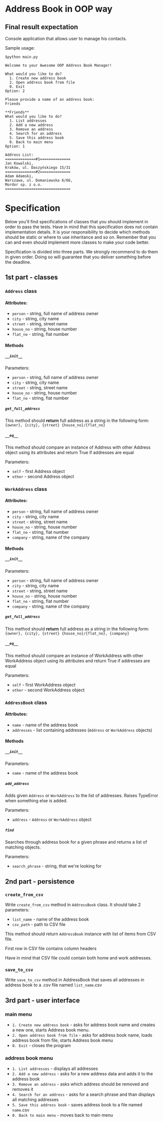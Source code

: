 # Address Book in OOP way

## Final result expectation

Console application that allows user to manage his contacts.

Sample usage:
```
$python main.py

Welcome to your Awesome OOP Address Book Manager!

What would you like to do?
  1. Create new address book
  2. Open address book from file
  0. Exit
Option: 2

Please provide a name of an address book:
Friends

**Friends**
What would you like to do?
  1. List addresses
  2. Add a new address
  3. Remove an address
  4. Search for an address
  5. Save this address book
  0. Back to main menu
Option: 1

Address List:
==============#1==============
Jan Kowalski,
Kraków, ul. Daszyńskiego 15/31
==============#2==============
Adam Adamski,
Warszawa, ul. Domaniewska 6/66,
Mordor sp. z o.o.
==============================
```

# Specification
Below you'll find specifications of classes that you should implement in order to pass the tests. Have in mind that this specification does not contain implementation details. It is your responsibility to decide which methods should be static or where to use inheritance and so on. Remember that you can and even should implement more classes to make your code better.

Specification is divided into three parts. We strongly recommend to do them in given order. Doing so will guarantee that you deliver something before the deadline.

## 1st part - classes

### `Address` class

#### Attributes:

* `person` - string, full name of address owner
* `city` - string, city name
* `street` - string, street name
* `house_no` - string, house number
* `flat_no` - string, flat number

#### Methods

##### `__init__`

Parameters:
* `person` - string, full name of address owner
* `city` - string, city name
* `street` - string, street name
* `house_no` - string, house number
* `flat_no` - string, flat number

##### `get_full_address`

This method should __return__ full address as a string in the following form:
`{owner}, {city}, {street} {house_no}/{flat_no}`

##### `__eq__`

This method should compare an instance of Address with other Address object using its attributes and return True if addresses are equal

Parameters:
* `self` - first Address object
* `other` - second Address object


### `WorkAddress` class

#### Attributes:

* `person` - string, full name of address owner
* `city` - string, city name
* `street` - string, street name
* `house_no` - string, house number
* `flat_no` - string, flat number
* `company` - string, name of the company

#### Methods

##### `__init__`

Parameters:
* `person` - string, full name of address owner
* `city` - string, city name
* `street` - string, street name
* `house_no` - string, house number
* `flat_no` - string, flat number
* `company` - string, name of the company

##### `get_full_address`

This method should __return__ full address as a string in the following form:
`{owner}, {city}, {street} {house_no}/{flat_no}, {company}`

##### `__eq__`

This method should compare an instance of WorkAddress with other WorkAddress object using its attributes and return True if addresses are equal

Parameters:
* `self` - first WorkAddress object
* `other` - second WorkAddress object

### `AddressBook` class

#### Attributes:

* `name` - name of the address book
* `addresses` - list containing addresses (`Address` or `WorkAddress` objects)

#### Methods

##### `__init__`

Parameters:
* `name` - name of the address book

##### `add_address`
Adds given `Address` or `WorkAddress` to the list of addresses. Raises TypeError when something else is added.

Parameters:
* `address` - `Address` or `WorkAddress` object

##### `find`
Searches through address book for a given phrase and returns a list of matching objects.

Parameters:
* `search_phrase` - string, that we're looking for


## 2nd part - persistence
### `create_from_csv`

Write `create_from_csv` method in `AddressBook` class. It should take
2 parameters:

* `list_name` - name of the address book
* `csv_path` - path to CSV file

This method should return `AddressBook` instance with list of items from
CSV file.

First row in CSV file contains column headers

Have in mind that CSV file could contain both home and work addresses.

### `save_to_csv`
Write `save_to_csv` method in AddressBook that saves all addresses in address book to a .csv file named `list_name`.csv

## 3rd part - user interface
### main menu
* `1. Create new address book` - asks for address book name and creates a new one, starts Address book menu.
* `2. Open address book from file` - asks for address book name, loads address book from file, starts Address book menu
* `0. Exit` - closes the program

### address book menu
* `1. List addresses` - displays all addresses
* `2. Add a new address` - asks for a new address data and adds it to the address book
* `3. Remove an address` - asks which address should be removed and removes it
* `4. Search for an address` - asks for a search phrase and than displays all matching addresses
* `5. Save this address book` - saves address book to a file named `name`.csv
* `0. Back to main menu` - moves back to main menu
